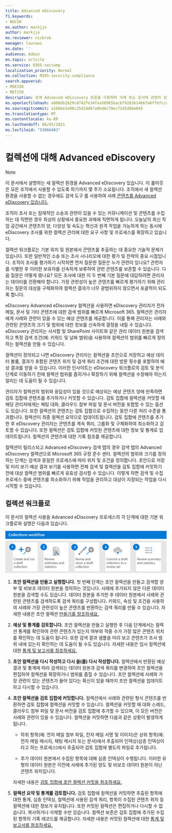 ```yaml
---
title: Advanced eDiscovery
f1.keywords:
- NOCSH
ms.author: markjjo
author: markjjo
ms.reviewer: nickrob
manager: laurawi
ms.date: ''
audience: Admin
ms.topic: article
ms.service: O365-seccomp
localization_priority: Normal
ms.collection: M365-security-compliance
search.appverid:
- MOE150
- MET150
description: 검색 Advanced eDiscovery 모음을 사용하여 사례 또는 조사와 관련이 있는 콘텐츠를 검색하고 수집할 수 있습니다.
ms.openlocfilehash: e808db2829c8742fe34faa56965bacb79283b14b67a6ffbfccd8c43c88f12bac
ms.sourcegitcommit: a1b66e1e80c25d14d67a9b46c79ec7245d88e045
ms.translationtype: MT
ms.contentlocale: ko-KR
ms.lasthandoff: 08/05/2021
ms.locfileid: "53866483"
---
```

# <a name="learn-about-collections-in-advanced-ediscovery"></a>컬렉션에 대해 Advanced eDiscovery

> [!NOTE]
> 이 문서에서 설명하는 새 컬렉션 환경을 Advanced eDiscovery 있습니다. 이 롤아웃은 모든 조직에서 사용할 수 있도록 하기까지 몇 주가 소요됩니다. 조직에서 새 컬렉션 환경을 사용할 수 없는 경우에도 검색 도구 를 사용하여 사례 [콘텐츠를 Advanced eDiscovery 있습니다.](create-search-to-collect-data.md)

조직이 조사 또는 잠재적인 소송과 관련이 있을 수 있는 커뮤니케이션 및 콘텐츠를 수집하는 데 직면한 경우 최상의 상황에서 중요한 과제에 직면하게 됩니다. 오늘날의 최신 작업 공간에서 콘텐츠의 양, 다양성 및 속도는 혁신과 원격 작업을 가능하게 하는 동시에 eDiscovery 조사를 위한 컬렉션 관리에 대한 요구 사항 및 프로세스를 확장하고 있습니다.

컬렉션 워크플로는 기본 위치 및 원본에서 콘텐츠를 추출하는 데 중요한 기술적 문제가 있습니다. 또한 일반적인 소송 또는 조사 시나리오에 대한 평가 및 전략의 중요 시점입니다. 조직이 조사를 평가하기 시작하면 먼저 질문한 질문은 누가 관련이 있나요? 관련자를 식별한 후 이러한 보유자를 신속하게 보류하여 관련 콘텐츠를 보존할 수 있습니다. 다음 질문은 어떻게 됐나요? 모든 조사에 대한 이 두 번째 기본 질문에 대답하려면 관리자는 데이터를 전환해야 합니다. 가장 관련성이 높은 콘텐츠를 빠르게 평가하기 위해 관리자는 질문의 대상을 구체화하여 컬렉션 결과가 너무 광범위하지 않으면서 포괄적이 되도록 합니다.

eDiscovery Advanced eDiscovery 컬렉션을 사용하면 eDiscovery 관리자가 전자 메일, 문서 및 기타 콘텐츠에 대한 검색 범위를 빠르게 Microsoft 365. 컬렉션은 관리자에게 사례와 관련이 있을 수 있는 예상 콘텐츠를 제공합니다. 이를 통해 관리자는 사례와 관련된 콘텐츠의 크기 및 범위에 대한 정보를 신속하게 결정을 내릴 수 있습니다. eDiscovery 관리자는 사서함 및 SharePoint 사이트와 같은 관리 데이터 원본을 검색하고 특정 검색 조건(예: 키워드 및 날짜 범위)을 사용하여 컬렉션의 범위를 빠르게 정의하는 컬렉션을 만들 수 있습니다.

컬렉션이 정의되고 나면 eDiscovery 관리자는 컬렉션을 초안으로 저장하고 예상 데이터 볼륨, 결과가 포함된 콘텐츠 위치 및 검색 쿼리 조건에 대한 방문 횟수를 포함하여 예상 결과를 얻을 수 있습니다. 이러한 인사이트는 eDiscovery 워크플로의 검토 및 분석 단계로 이동하기 전에 컬렉션 범위를 좁히거나 확장하기 위해 컬렉션을 수정해야 하는지 알리는 데 도움이 될 수 있습니다.

관리자가 컬렉션의 범위와 응답성이 있을 것으로 예상되는 예상 콘텐츠 양에 만족하면 검토 집합에  콘텐츠를 추가하거나 커밋할 수 있습니다. 검토 집합에 컬렉션을 커밋할 때 해당 관리자에게는 채팅 대화, 클라우드 첨부 파일 및 문서 버전을 포함할 수 있는 옵션도 있습니다. 또한 컬렉션의 콘텐츠는 검토 집합으로 수집하는 동안 다른 처리 수준을 통과합니다. 컬렉션이 최종 컬렉션 요약으로 업데이트됩니다. 검토 집합에 콘텐츠를 추가한 후 eDiscovery 관리자는 콘텐츠를 계속 쿼리, 그룹화 및 구체화하여 최소화하고 검토할 수 있습니다. 또한 컬렉션은 검토 집합에 커밋된 콘텐츠에 대한 정보 및 통계로 업데이트됩니다. 컬렉션의 콘텐츠에 대한 기록 참조를 제공합니다.

컬렉션이 릴리스되고 Advanced eDiscovery 검색 탭의 경우  검색 탭의 Advanced eDiscovery 컬렉션으로 Microsoft 365 규정 준수 센터.  컬렉션의 범위와 크기를 정의하는 단계는 검색과 동일한 프로세스에 따라 위치 및 조건을 정의합니다. 초안으로 저장 및 미리 보기 예상 결과 보기를 사용하면 전체 검색 및 컬렉션을 검토 집합에 커밋하기 전에 대상 컬렉션 범위를 빠르게 유효성 검사할 수 있습니다. 이렇게 하면 검색 및 수집 프로세스 중에 콘텐츠를 최소화하기 위해 작업을 관리하고 대상이 지정되는 작업을 다시 시작할 수 있습니다.

## <a name="collections-workflow"></a>컬렉션 워크플로

이 문서의 컬렉션 사용을 Advanced eDiscovery 프로세스의 각 단계에 대한 기본 워크플로와 설명은 다음과 있습니다.

![컬렉션 워크플로의 Advanced eDiscovery](../media/CollectionsWorkflow.png)

1. **초안 컬렉션을 만들고 실행합니다.** 첫 번째 단계는 초안 컬렉션을 만들고 검색할 양부 및 비보조 데이터 원본을 정의하는 것입니다. 사례에 추가되지 않은 다른 데이터 원본을 검색할 수도 있습니다. 데이터 원본을 추가한 후 데이터 원본에서 사례와 관련된 콘텐츠를 검색하도록 검색 쿼리를 구성합니다. 키워드, 속성 및 조건을 사용하여 사례와 가장 관련성이 높은 콘텐츠를 반환하는 검색 쿼리를 만들 수 있습니다. 자세한 내용은 초안 컬렉션 [만들기를 참조하세요.](create-draft-collection.md)

2. **예상 및 통계를 검토합니다.** 초안 컬렉션을 만들고 실행한 후 다음 단계에서는 컬렉션 통계를 확인하여 관련 콘텐츠가 있는지 여부와 적중 수가 가장 많은 콘텐츠 위치를 확인하는 데 도움이 됩니다. 또한 검색 결과 샘플을 미리 보고 콘텐츠가 조사 범위 내에 있는지 확인하는 데 도움이 될 수도 있습니다. 자세한 내용은 임시 컬렉션에 대한 [통계 및 보고서를 참조하세요.](collection-statistics-reports.md#statistics-and-reports-for-draft-collections)

3. **초안 컬렉션을 다시 작성하고 다시 을(를) 다시 작성합니다.** 컬렉션에서 반환된 예상 결과 및 통계에 따라 검색되는 데이터 원본과 검색 쿼리를 변경하여 초안 컬렉션을 편집하여 컬렉션을 확장하거나 범위를 좁힐 수 있습니다. 초안 컬렉션에 사례와 가장 관련이 있는 콘텐츠가 들어 있다는 확신이 있을 때까지 초안 컬렉션을 업데이트하고 다시할 수 있습니다.

4. **초안 컬렉션을 검토 집합에 커밋합니다.** 컬렉션에서 사례와 관련된 형식 콘텐츠를 반환하면 검토 집합에 컬렉션을 커밋할 수 있습니다. 컬렉션을 커밋할 때 대화 스레드, 클라우드 첨부 파일 및 문서 버전을 검토 집합에 추가할 수 있으며, 이 모든 버전은 사례와 관련이 있을 수 있습니다. 컬렉션을 커밋하면 다음과 같은 상황이 발생하게 됩니다.

   - 하위 항목(예: 전자 메일 첨부 파일, 전자 메일 서명 및 이미지)은 상위 항목(예: 전자 메일 메시지, 채팅 메시지 또는 문서)에서 추출되어 인덱싱(심층 인덱싱이라고 하는 프로세스)에서 추출되어 검토 집합에 별도의 파일로 추가됩니다.

   - 추가 데이터 원본에서 수집된 항목에 대해 심층 인덱싱이 수행됩니다. 이러한 유형의 데이터 원본은 이전에 사례에 추가된 양도 및 비보조 데이터 원본이 아닌 콘텐츠 위치입니다.

   자세한 내용은 [검토 집합에 초안 컬렉션 커밋을 참조하세요.](commit-draft-collection.md)

5. **컬렉션 요약 및 통계를 검토합니다.** 검토 집합에 컬렉션을 커밋하면 추출된 항목에 대한 통계, 심층 인덱싱, 컬렉션에 사용된 검색 쿼리, 항목이 수집된 콘텐츠 위치 등 컬렉션에 대한 정보가 유지됩니다. 또한 커밋된 컬렉션은 편집하거나 다시할 수 없습니다. 복사하거나 삭제할 수만 있습니다. 컬렉션 보존은 검토 집합에 추가된 수집된 항목의 기록 레코드를 제공합니다. 자세한 내용은 커밋된 컬렉션에 대한 [통계 및 보고서를 참조하세요.](collection-statistics-reports.md#statistics-and-reports-for-committed-collections)
